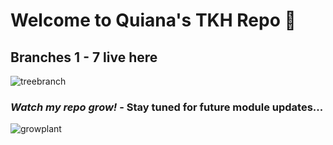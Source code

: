 # Welcome to Quiana's TKH Repo :house_with_garden:
## Branches 1 - 7 live here
![treebranch](https://user-images.githubusercontent.com/24463725/87942740-0a386180-ca6b-11ea-96c2-e2c516e6f593.gif)
### _Watch my repo grow!_ - Stay tuned for future module updates...

![growplant](https://user-images.githubusercontent.com/24463725/87942917-4d92d000-ca6b-11ea-82d1-0ff95323668b.gif) 
